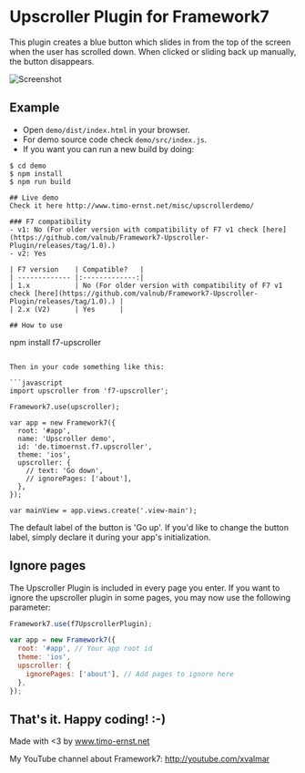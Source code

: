 # Upscroller Plugin for Framework7

This plugin creates a blue button which slides in from the top of the screen when the user has scrolled down. When clicked or sliding back up manually, the button disappears.

![Screenshot](https://raw.githubusercontent.com/valnub/Framework7-Upscroller-Plugin/master/demo.gif)

## Example
- Open `demo/dist/index.html` in your browser.
- For demo source code check `demo/src/index.js`.
- If you want you can run a new build by doing:

```shell
$ cd demo
$ npm install
$ npm run build

## Live demo
Check it here http://www.timo-ernst.net/misc/upscrollerdemo/

### F7 compatibility
- v1: No (For older version with compatibility of F7 v1 check [here](https://github.com/valnub/Framework7-Upscroller-Plugin/releases/tag/1.0).)
- v2: Yes

| F7 version    | Compatible?   |
| ------------- |:-------------:|
| 1.x           | No (For older version with compatibility of F7 v1 check [here](https://github.com/valnub/Framework7-Upscroller-Plugin/releases/tag/1.0).) |
| 2.x (V2)      | Yes      |

## How to use

```
npm install f7-upscroller
```

Then in your code something like this:

```javascript
import upscroller from 'f7-upscroller';

Framework7.use(upscroller);

var app = new Framework7({
  root: '#app',
  name: 'Upscroller demo',
  id: 'de.timoernst.f7.upscroller',
  theme: 'ios',
  upscroller: {
    // text: 'Go down',
    // ignorePages: ['about'],
  },
});

var mainView = app.views.create('.view-main');
```

The default label of the button is 'Go up'. If you'd like to change the button label, simply declare it during your app's initialization.

## Ignore pages

The Upscroller Plugin is included in every page you enter. If you want to ignore the upscroller plugin in some pages, you may now use the following parameter:

```javascript
Framework7.use(f7UpscrollerPlugin);

var app = new Framework7({
  root: '#app', // Your app root id
  theme: 'ios',
  upscroller: {
    ignorePages: ['about'], // Add pages to ignore here
  },
});
```

## That's it. Happy coding! :-)

Made with <3 by www.timo-ernst.net

My YouTube channel about Framework7: http://youtube.com/xvalmar
